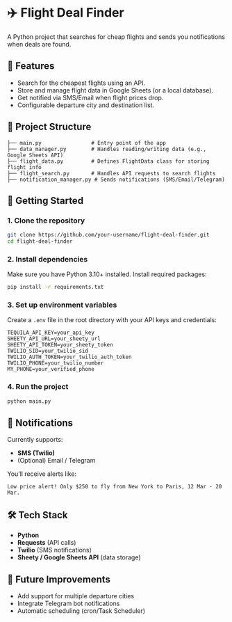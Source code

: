 # ✈️ Flight Deal Finder

A Python project that searches for cheap flights and sends you notifications when deals are found.  

## 📌 Features
- Search for the cheapest flights using an API.  
- Store and manage flight data in Google Sheets (or a local database).  
- Get notified via SMS/Email when flight prices drop.  
- Configurable departure city and destination list.  

## 📂 Project Structure
```
├── main.py                # Entry point of the app
├── data_manager.py        # Handles reading/writing data (e.g., Google Sheets API)
├── flight_data.py         # Defines FlightData class for storing flight info
├── flight_search.py       # Handles API requests to search flights
├── notification_manager.py # Sends notifications (SMS/Email/Telegram)
```

## 🚀 Getting Started

### 1. Clone the repository
```bash
git clone https://github.com/your-username/flight-deal-finder.git
cd flight-deal-finder
```

### 2. Install dependencies
Make sure you have Python 3.10+ installed. Install required packages:
```bash
pip install -r requirements.txt
```

### 3. Set up environment variables
Create a `.env` file in the root directory with your API keys and credentials:
```
TEQUILA_API_KEY=your_api_key
SHEETY_API_URL=your_sheety_url
SHEETY_API_TOKEN=your_sheety_token
TWILIO_SID=your_twilio_sid
TWILIO_AUTH_TOKEN=your_twilio_auth_token
TWILIO_PHONE=your_twilio_number
MY_PHONE=your_verified_phone
```

### 4. Run the project
```bash
python main.py
```

## 🔔 Notifications
Currently supports:
- **SMS (Twilio)**
- (Optional) Email / Telegram  

You’ll receive alerts like:  
```
Low price alert! Only $250 to fly from New York to Paris, 12 Mar - 20 Mar.
```

## 🛠️ Tech Stack
- **Python**  
- **Requests** (API calls)  
- **Twilio** (SMS notifications)  
- **Sheety / Google Sheets API** (data storage)  

## 📌 Future Improvements
- Add support for multiple departure cities  
- Integrate Telegram bot notifications  
- Automatic scheduling (cron/Task Scheduler)  
